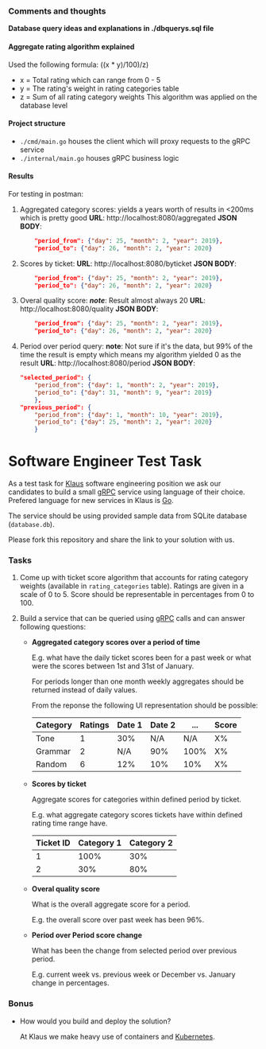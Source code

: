 ### Comments and thoughts

**Database query ideas and explanations in ./dbquerys.sql file**

#### Aggregate rating algorithm explained

Used the following formula: 
    ((x * y)/100)/z)
* x = Total rating which can range from 0 - 5
* y = The rating's weight in rating categories table
* z = Sum of all rating category weights
This algorithm was applied on the database level

#### Project structure

* `./cmd/main.go` houses the client which will proxy requests to the gRPC service
* `./internal/main.go` houses gRPC business logic

#### Results

For testing in postman:

1. Aggregated category scores:
    yields a years worth of results in <200ms which is pretty good
    **URL**: http://localhost:8080/aggregated
    **JSON BODY**:
    ```json
        "period_from": {"day": 25, "month": 2, "year": 2019},
        "period_to": {"day": 26, "month": 2, "year": 2020}

2. Scores by ticket:
    **URL**: http://localhost:8080/byticket
    **JSON BODY**:
    ```json
        "period_from": {"day": 25, "month": 2, "year": 2019},
        "period_to": {"day": 26, "month": 2, "year": 2020}

3. Overal quality score:
    ***note***: Result almost always 20
    **URL**: http://localhost:8080/quality
    **JSON BODY**:
    ```json
        "period_from": {"day": 25, "month": 2, "year": 2019},
        "period_to": {"day": 26, "month": 2, "year": 2020}

4. Period over period query:
    **note**: Not sure if it's the data, but 99% of the time the result is empty which means my algorithm yielded 0 as the result
    **URL**: http://localhost:8080/period
    **JSON BODY**:
    ```json
    "selected_period": {
        "period_from": {"day": 1, "month": 2, "year": 2019},
        "period_to": {"day": 31, "month": 9, "year": 2019}
        },
    "previous_period": {
        "period_from": {"day": 1, "month": 10, "year": 2019},
        "period_to": {"day": 25, "month": 2, "year": 2020}
        }

# Software Engineer Test Task

As a test task for [Klaus](https://www.klausapp.com) software engineering position we ask our candidates to build a small [gRPC](https://grpc.io) service using language of their choice. Prefered language for new services in Klaus is [Go](https://golang.org).

The service should be using provided sample data from SQLite database (`database.db`).

Please fork this repository and share the link to your solution with us.

### Tasks

1. Come up with ticket score algorithm that accounts for rating category weights (available in `rating_categories` table). Ratings are given in a scale of 0 to 5. Score should be representable in percentages from 0 to 100. 

2. Build a service that can be queried using [gRPC](https://grpc.io/docs/tutorials/basic/go/) calls and can answer following questions:

    * **Aggregated category scores over a period of time**
    
        E.g. what have the daily ticket scores been for a past week or what were the scores between 1st and 31st of January.

        For periods longer than one month weekly aggregates should be returned instead of daily values.

        From the reponse the following UI representation should be possible:

        | Category | Ratings | Date 1 | Date 2 | ... | Score |
        |----|----|----|----|----|----|
        | Tone | 1 | 30% | N/A | N/A | X% |
        | Grammar | 2 | N/A | 90% | 100% | X% |
        | Random | 6 | 12% | 10% | 10% | X% |

    * **Scores by ticket**

        Aggregate scores for categories within defined period by ticket.

        E.g. what aggregate category scores tickets have within defined rating time range have.

        | Ticket ID | Category 1 | Category 2 |
        |----|----|----|
        | 1   |  100%  |  30%  |
        | 2   |  30%  |  80%  |

    * **Overal quality score**

        What is the overall aggregate score for a period.

        E.g. the overall score over past week has been 96%.

    * **Period over Period score change**

        What has been the change from selected period over previous period.

        E.g. current week vs. previous week or December vs. January change in percentages.


### Bonus

* How would you build and deploy the solution?

    At Klaus we make heavy use of containers and [Kubernetes](https://kubernetes.io).